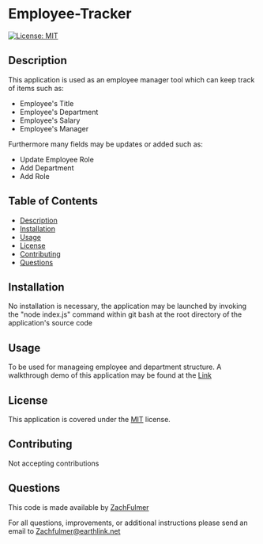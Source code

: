 # Employee-Tracker
[![License: MIT](https://img.shields.io/badge/License-MIT-yellow.svg)](https://opensource.org/licenses/MIT)

## Description
This application is used as an employee manager tool which can keep track of items such as:
- Employee's Title
- Employee's Department
- Employee's Salary
- Employee's Manager

Furthermore many fields may be updates or added such as:
- Update Employee Role
- Add Department
- Add Role

## Table of Contents
- [Description](#description)
- [Installation](#installation)
- [Usage](#usage)
- [License](#license)
- [Contributing](#contributing)
- [Questions](#questions)

## Installation
No installation is necessary, the application may be launched by invoking the "node index.js" command within git bash at the root directory of the application's source code

## Usage
To be used for manageing employee and department structure.
A walkthrough demo of this application may be found at the [Link](https://drive.google.com/file/d/1iGGAIDCIsFTOqUWF33N0t1O8enVkKFt2/view)

## License
This application is covered under the [MIT](https://choosealicense.com/licenses/mit/) license.

## Contributing
Not accepting contributions

## Questions
This code is made available by [ZachFulmer](https://github.com/ZachFulmer)

For all questions, improvements, or additional instructions please send an email to Zachfulmer@earthlink.net